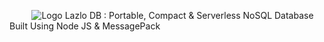 &nbsp;&nbsp;&nbsp;&nbsp;&nbsp;&nbsp;&nbsp;&nbsp; ![Logo](http://www.auplod.com/u/plaudob1d7a.png)
Lazlo DB : Portable, Compact &amp; Serverless NoSQL Database Built Using Node JS &amp; MessagePack